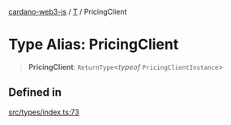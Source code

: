 [cardano-web3-js](../../../index.md) / [T](../index.md) / PricingClient

# Type Alias: PricingClient

> **PricingClient**: `ReturnType`\<*typeof* `PricingClientInstance`\>

## Defined in

[src/types/index.ts:73](https://github.com/xray-network/cardano-web3-js/blob/51359f53a33988f2d248eab0454f4ef69063970a/src/types/index.ts#L73)
